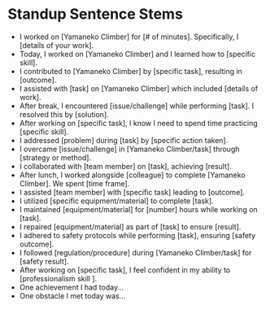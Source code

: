 # Standup Sentence Stems
- I worked on [Yamaneko Climber] for [# of minutes]. Specifically, I [details of your work].
- Today, I worked on [Yamaneko Climber] and I learned how to [specific skill].
- I contributed to [Yamaneko Climber] by [specific task], resulting in [outcome].
- I assisted with [task] on [Yamaneko Climber] which included [details of work].
- After break, I encountered [issue/challenge] while performing [task]. I resolved this by [solution].
- After working on [specific task], I know I need to spend time practicing [specific skill].
- I addressed [problem] during [task] by [specific action taken].
- I overcame [issue/challenge] in [Yamaneko Climber/task] through [strategy or method].
- I collaborated with [team member] on [task], achieving [result].
- After lunch, I worked alongside [colleague] to complete [Yamaneko Climber]. We spent [time frame].
- I assisted [team member] with [specific task] leading to [outcome].
- I utilized [specific equipment/material] to complete [task].
- I maintained [equipment/material] for [number] hours while working on [task].
- I repaired [equipment/material] as part of [task] to ensure [result].
- I adhered to safety protocols while performing [task], ensuring [safety outcome].
- I followed [regulation/procedure] during [Yamaneko Climber/task] for [safety result].
- After working on [specific task], I feel confident in my ability to [professionalism skill ].
- One achievement I had today… 
- One obstacle I met today was…
